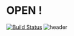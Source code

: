 # OPEN !

[![Build Status](https://travis-ci.org/joemccann/dillinger.svg?branch=master)](https://travis-ci.org/joemccann/dillinger)
![header](https://capsule-render.vercel.app/api?type=rect&color=auto&height=300&section=header&text=Open!&fontSize=70&rotate=-10&stroke=00FF00)
